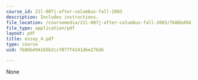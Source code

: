 ```yaml
---
course_id: 21l-007j-after-columbus-fall-2003
description: Includes instructions.
file_location: /coursemedia/21l-007j-after-columbus-fall-2003/7b86bd941b5b2ccf077f4141dbe276db_essay_4.pdf
file_type: application/pdf
layout: pdf
title: essay_4.pdf
type: course
uid: 7b86bd941b5b2ccf077f4141dbe276db

---
```

None